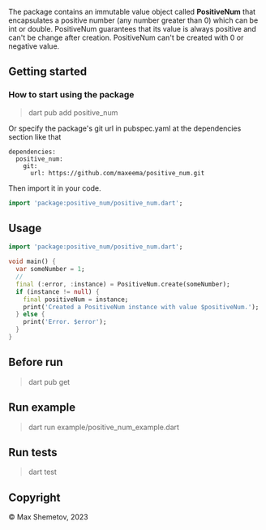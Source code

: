 <!-- 
This README describes the package. If you publish this package to pub.dev,
this README's contents appear on the landing page for your package.

For information about how to write a good package README, see the guide for
[writing package pages](https://dart.dev/guides/libraries/writing-package-pages). 

For general information about developing packages, see the Dart guide for
[creating packages](https://dart.dev/guides/libraries/create-library-packages)
and the Flutter guide for
[developing packages and plugins](https://flutter.dev/developing-packages). 
-->


  The package contains an immutable value object
  called <b>PositiveNum</b> that encapsulates a positive number
  (any number greater than 0) which can be int or double.
  PositiveNum guarantees that its value is always positive
  and can't be change after creation.
  PositiveNum can't be created with 0 or negative value.

## Getting started

### How to start using the package

> dart pub add positive_num


Or specify the package's git url in pubspec.yaml at the dependencies section like that

```
dependencies:
  positive_num:
    git:
      url: https://github.com/maxeema/positive_num.git
```

Then import it in your code.

```dart
import 'package:positive_num/positive_num.dart';
```

## Usage

```dart
import 'package:positive_num/positive_num.dart';

void main() {
  var someNumber = 1;
  //
  final (:error, :instance) = PositiveNum.create(someNumber);
  if (instance != null) {
    final positiveNum = instance;
    print('Created a PositiveNum instance with value $positiveNum.');
  } else {
    print('Error. $error');
  }
}
```

## Before run

> dart pub get

## Run example

> dart run example/positive_num_example.dart

## Run tests

> dart test


## Copyright

© Max Shemetov, 2023
